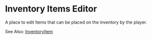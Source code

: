 # Inventory Items Editor

A place to edit Items that can be placed on the inventory by the player.

See Also: [InventoryItem](InventoryItem)
